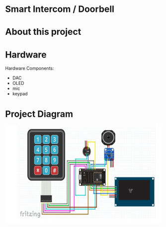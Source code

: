 # __Smart Intercom / Doorbell__
# __About this project__

# Hardware
Hardware Components:
- DAC
- OLED
- mic
- keypad

# __Project Diagram__
![Project Diagram](images/Project_Diagram.png)
